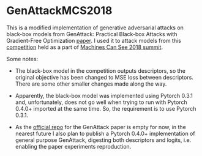 # GenAttackMCS2018
This is a modified implementation of generative adversarial attacks on black-box models from
GenAttack: Practical Black-box Attacks with Gradient-Free Optimization [paper](https://arxiv.org/abs/1805.11090). I used it to attack models from this [competition](https://competitions.codalab.org/competitions/19090) held as a part of [Machines Can See 2018 summit](http://machinescansee.com/).

Some notes:

* The black-box model in the competition outputs descriptors, so the original objective has been changed to MSE loss between descriptors. There are some other smaller changes made along the way.

* Apparently, the black-box model was implemented using Pytorch 0.3.1 and, unfortunately, does not go well when trying to run with Pytorch 0.4.0+ imported at the same time. So, the requirement is to use Pytorch 0.3.1.

* As the [official repo](https://github.com/nesl/adversarial_genattack) for the GenAttack paper is empty for now, in the nearest future I also plan to publish a Pytorch 0.4.0+ implementation of general purpose GenAttack, digesting both descriptors and logits, i.e. enabling the paper experiments reproduction.
